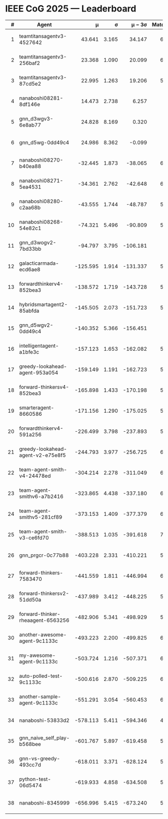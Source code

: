 # IEEE CoG 2025 — Leaderboard

| # | Agent | μ | σ | μ − 3σ | Matches | Updated |
|---:|---|---:|---:|---:|---:|---|
| 1 | teamtitansagentv3-4527642 | 43.641 | 3.165 | 34.147 | 6596 | 2025-08-30 07:13 |
| 2 | teamtitansagentv3-256baf2 | 23.368 | 1.090 | 20.099 | 6376 | 2025-08-30 07:13 |
| 3 | teamtitansagentv3-87cd5e2 | 22.995 | 1.263 | 19.206 | 5920 | 2025-08-30 07:13 |
| 4 | nanaboshi08281-8df146e | 14.473 | 2.738 | 6.257 | 276 | 2025-08-30 07:13 |
| 5 | gnn_d3wgv3-6e8ab77 | 24.828 | 8.169 | 0.320 | 138 | 2025-08-30 07:13 |
| 6 | gnn_d5wg-0dd49c4 | 24.986 | 8.362 | -0.099 | 120 | 2025-08-30 07:13 |
| 7 | nanaboshi08270-b40ea88 | -32.445 | 1.873 | -38.065 | 6360 | 2025-08-30 07:13 |
| 8 | nanaboshi08271-5ea4531 | -34.361 | 2.762 | -42.648 | 6418 | 2025-08-30 07:13 |
| 9 | nanaboshi08280-c2aa68b | -43.555 | 1.744 | -48.787 | 5758 | 2025-08-30 07:13 |
| 10 | nanaboshi08268-54e82c1 | -74.321 | 5.496 | -90.809 | 5980 | 2025-08-30 07:13 |
| 11 | gnn_d3wogv2-7bd33bb | -94.797 | 3.795 | -106.181 | 274 | 2025-08-30 07:13 |
| 12 | galacticarmada-ecd6ae8 | -125.595 | 1.914 | -131.337 | 5880 | 2025-08-30 07:13 |
| 13 | forwardthinkerv4-852bea3 | -138.572 | 1.719 | -143.728 | 5166 | 2025-08-30 07:13 |
| 14 | hybridsmartagent2-85abfda | -145.505 | 2.073 | -151.723 | 5484 | 2025-08-30 07:13 |
| 15 | gnn_d5wgv2-0dd49c4 | -140.352 | 5.366 | -156.451 | 226 | 2025-08-30 07:13 |
| 16 | intelligentagent-a1bfe3c | -157.123 | 1.653 | -162.082 | 5503 | 2025-08-30 07:13 |
| 17 | greedy-lookahead-agent-953a054 | -159.149 | 1.191 | -162.723 | 5768 | 2025-08-30 07:13 |
| 18 | forward-thinkersv4-852bea3 | -165.898 | 1.433 | -170.198 | 5059 | 2025-08-30 07:13 |
| 19 | smarteragent-8660586 | -171.156 | 1.290 | -175.025 | 5056 | 2025-08-30 07:13 |
| 20 | forwardthinkerv4-591a256 | -226.499 | 3.798 | -237.893 | 5236 | 2025-08-30 07:13 |
| 21 | greedy-lookahead-agent-v2-e75e8f5 | -244.793 | 3.977 | -256.725 | 6240 | 2025-08-30 07:13 |
| 22 | team-agent-smith-v4-24478ed | -304.214 | 2.278 | -311.049 | 6098 | 2025-08-30 07:13 |
| 23 | team-agent-smithv6-a7b2416 | -323.865 | 4.438 | -337.180 | 6500 | 2025-08-30 07:13 |
| 24 | team-agent-smithv5-281cf89 | -373.153 | 1.409 | -377.379 | 6780 | 2025-08-30 07:13 |
| 25 | team-agent-smith-v3-ce6fd70 | -388.513 | 1.035 | -391.618 | 7098 | 2025-08-30 07:13 |
| 26 | gnn_prgcr-0c77b88 | -403.228 | 2.331 | -410.221 | 5890 | 2025-08-30 07:13 |
| 27 | forward-thinkers-7583470 | -441.559 | 1.811 | -446.994 | 6420 | 2025-08-30 07:13 |
| 28 | forward-thinkersv2-51dd50a | -437.989 | 3.412 | -448.225 | 5808 | 2025-08-30 07:13 |
| 29 | forward-thinker-rheaagent-6563256 | -482.906 | 5.341 | -498.929 | 5388 | 2025-08-30 07:13 |
| 30 | another-awesome-agent-9c1133c | -493.223 | 2.200 | -499.825 | 6060 | 2025-08-30 07:13 |
| 31 | my-awesome-agent-9c1133c | -503.724 | 1.216 | -507.371 | 6320 | 2025-08-30 07:13 |
| 32 | auto-polled-test-9c1133c | -500.616 | 2.870 | -509.225 | 6300 | 2025-08-30 07:13 |
| 33 | another-sample-agent-9c1133c | -551.291 | 3.054 | -560.453 | 6580 | 2025-08-30 07:13 |
| 34 | nanaboshi-53833d2 | -578.113 | 5.411 | -594.346 | 4700 | 2025-08-30 07:13 |
| 35 | gnn_naive_self_play-b568bee | -601.767 | 5.897 | -619.458 | 5240 | 2025-08-30 07:13 |
| 36 | gnn-vs-greedy-493cc7d | -618.011 | 3.371 | -628.124 | 5020 | 2025-08-30 07:13 |
| 37 | python-test-06d5474 | -619.933 | 4.858 | -634.508 | 5240 | 2025-08-30 07:13 |
| 38 | nanaboshi-8345999 | -656.996 | 5.415 | -673.240 | 5390 | 2025-08-30 07:13 |
